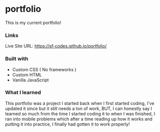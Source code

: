 # portfolio

This is my current portfolio!

### Links
Live Site URL: https://sf-codes.github.io/portfolio/


### Built with

- Custom CSS ( No frameworks )
- Custom HTML
- Vanilla JavaScript

### What I learned

This portfolio was a project I started back when I first started coding, I've updated it since but it still needs a ton of work, BUT, I can honestly say I learned so much from the time I started coding it to when I was finished, I ran into mobile problems which after a time reading up how it works and putting it into practice, I finally had gotten it to work properly!
